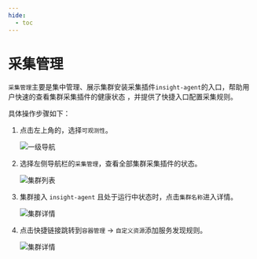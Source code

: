 ```yaml
---
hide:
  - toc
---
```


# 采集管理

`采集管理`主要是集中管理、展示集群安装采集插件`insight-agent`的入口，帮助用户快速的查看集群采集插件的健康状态 ，并提供了快捷入口配置采集规则。

具体操作步骤如下：

1. 点击左上角的，选择`可观测性`。

    ![一级导航](https://docs.daocloud.io/daocloud-docs-images/docs/insight/images/collectmanage01.png)

2. 选择左侧导航栏的`采集管理`，查看全部集群采集插件的状态。

    ![集群列表](https://docs.daocloud.io/daocloud-docs-images/docs/insight/images/collectmanage02.png)

3. 集群接入 `insight-agent` 且处于运行中状态时，点击`集群名称`进入详情。

    ![集群详情](https://docs.daocloud.io/daocloud-docs-images/docs/insight/images/collectmanage03.png)

4. 点击快捷链接跳转到`容器管理` -> `自定义资源`添加服务发现规则。

    ![集群详情](https://docs.daocloud.io/daocloud-docs-images/docs/insight/images/collectmanage04.png)
